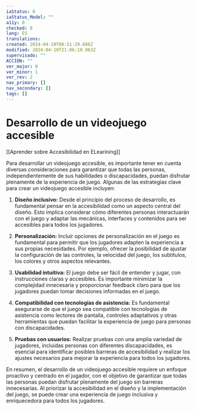 ```yaml
---
iaStatus: 0
iaStatus_Model: ""
a11y: 0
checked: 0
lang: ES
translations: 
created: 2024-04-10T08:51:29.606Z
modified: 2024-04-10T21:06:10.963Z
supervisado: ""
ACCION: ""
ver_major: 0
ver_minor: 1
ver_rev: 2
nav_primary: []
nav_secondary: []
tags: []
---
```

# Desarrollo de un videojuego accesible

[[Aprender sobre Accesibilidad en ELearining]]

Para desarrollar un videojuego accesible, es importante tener en cuenta diversas consideraciones para garantizar que todas las personas, independientemente de sus habilidades o discapacidades, puedan disfrutar plenamente de la experiencia de juego. Algunas de las estrategias clave para crear un videojuego accesible incluyen:

1. **Diseño inclusivo:** Desde el principio del proceso de desarrollo, es fundamental pensar en la accesibilidad como un aspecto central del diseño. Esto implica considerar cómo diferentes personas interactuarán con el juego y adaptar las mecánicas, interfaces y contenidos para ser accesibles para todos los jugadores.

2. **Personalización:** Incluir opciones de personalización en el juego es fundamental para permitir que los jugadores adapten la experiencia a sus propias necesidades. Por ejemplo, ofrecer la posibilidad de ajustar la configuración de las controles, la velocidad del juego, los subtítulos, los colores y otros aspectos relevantes.

3. **Usabilidad intuitiva:** El juego debe ser fácil de entender y jugar, con instrucciones claras y accesibles. Es importante minimizar la complejidad innecesaria y proporcionar feedback claro para que los jugadores puedan tomar decisiones informadas en el juego.

4. **Compatibilidad con tecnologías de asistencia:** Es fundamental asegurarse de que el juego sea compatible con tecnologías de asistencia como lectores de pantalla, controles adaptativos y otras herramientas que puedan facilitar la experiencia de juego para personas con discapacidades.

5. **Pruebas con usuarios:** Realizar pruebas con una amplia variedad de jugadores, incluidas personas con diferentes discapacidades, es esencial para identificar posibles barreras de accesibilidad y realizar los ajustes necesarios para mejorar la experiencia para todos los jugadores.

En resumen, el desarrollo de un videojuego accesible requiere un enfoque proactivo y centrado en el jugador, con el objetivo de garantizar que todas las personas puedan disfrutar plenamente del juego sin barreras innecesarias. Al priorizar la accesibilidad en el diseño y la implementación del juego, se puede crear una experiencia de juego inclusiva y enriquecedora para todos los jugadores.
